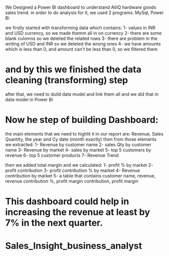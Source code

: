 We Designed a Power BI dashboard to understand AtliQ hardware goods sales trend.
in order to do analysis for it, we used 2 programs: MySql, Power Bi

we firstly started with transforming data which contains:
1- values in INR and USD currency, so we made themm all in on currency
2- there are some blank culomns so we deleted the related rows
3- there are problem in the writing of USD and INR so we deleted the wrong ones
4- we have amounts which is less than 0, and amount can't be less than 0, so we filtered them

# and by this we finished the data cleaning (transforming) step

after that, we need to duild data model and link them all and we did that in data model in Power Bi

# Now he step of building Dashboard:
the main elements that we need to highlit it in our report are: 
Revenue, Sales Quantity, the year and Cy date (month exactly)
then from those elements we extracted: 
1- Revenue by customer name
2- sales Qty by customer name
3- Revenue by market
4- sales by market
5- top 5 customers by revenue
6- top 5 customer products
7- Revenue Trend

then we added total margin and we calculated:
1- profit % by market
2- profit contribution
3- profit contribution % by market
4- Revenue contribution by market 
5- a table that contains customer name, revenue, revenue contribution %, profit margin contribution, profit margin

# This dashboard could help in increasing the revenue at least by 7% in the next quarter.
# Sales_Insight_business_analyst
